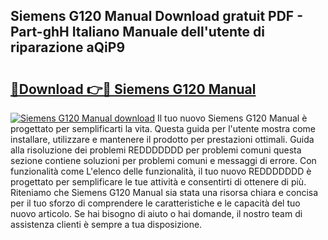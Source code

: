 ## Siemens G120 Manual Download gratuit PDF - Part-ghH Italiano Manuale dell'utente di riparazione aQiP9

# <h2><a href="http://dfd72d1.blite.top/?on=Siemens+G120+Manual">🔗Download 👉🔴 Siemens G120 Manual</a></h2>

[![Siemens G120 Manual download](https://i.imgur.com/lujVjoI.png)](http://dfd72d1.blite.top/?on=Siemens+G120+Manual)
Il tuo nuovo Siemens G120 Manual è progettato per semplificarti la vita. Questa guida per l'utente mostra come installare, utilizzare e mantenere il prodotto per prestazioni ottimali. Guida alla risoluzione dei problemi REDDDDDDD per problemi comuni questa sezione contiene soluzioni per problemi comuni e messaggi di errore. Con funzionalità come L'elenco delle funzionalità, il tuo nuovo REDDDDDDD è progettato per semplificare le tue attività e consentirti di ottenere di più. Riteniamo che Siemens G120 Manual sia stata una risorsa chiara e concisa per il tuo sforzo di comprendere le caratteristiche e le capacità del tuo nuovo articolo. Se hai bisogno di aiuto o hai domande, il nostro team di assistenza clienti è sempre a tua disposizione.
